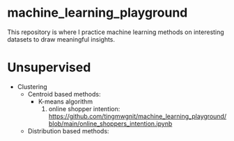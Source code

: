 # machine_learning_playground
This repository is where I practice machine learning methods on interesting datasets to draw meaningful insights.
 
# Unsupervised
+ Clustering
    + Centroid based methods:
        + K-means algorithm
            1. online shopper intention: https://github.com/tingmwgnit/machine_learning_playground/blob/main/online_shoppers_intention.ipynb
    + Distribution based methods:
